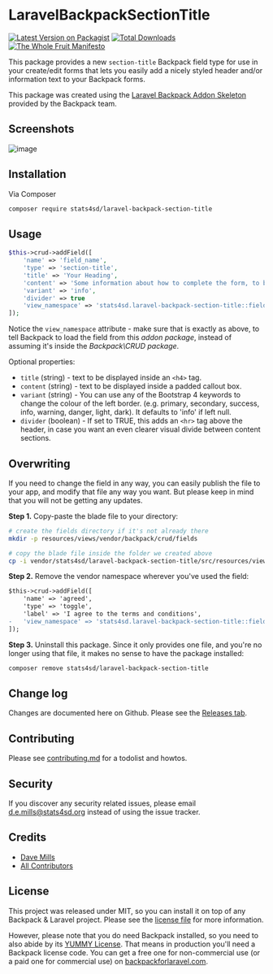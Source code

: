 # LaravelBackpackSectionTitle

[![Latest Version on Packagist][ico-version]][link-packagist]
[![Total Downloads][ico-downloads]][link-downloads]
[![The Whole Fruit Manifesto](https://img.shields.io/badge/writing%20standard-the%20whole%20fruit-brightgreen)](https://github.com/the-whole-fruit/manifesto)

This package provides a new `section-title` Backpack field type for use in your create/edit forms that lets you easily add a nicely styled header and/or information text to your Backpack forms.

This package was created using the [Laravel Backpack Addon Skeleton](https://github.com/Laravel-Backpack/addon-skeleton) provided by the Backpack team.

## Screenshots

![image](https://user-images.githubusercontent.com/5711101/163187339-b54f12f0-efc1-4769-b967-a7851d59673c.png)


## Installation

Via Composer

``` bash
composer require stats4sd/laravel-backpack-section-title
```

## Usage

```php
$this->crud->addField([
    'name' => 'field_name',
    'type' => 'section-title',
    'title' => 'Your Heading',
    'content' => 'Some information about how to complete the form, to be displayed inside a callout box',
    'variant' => 'info',
    'divider' => true
    'view_namespace' => 'stats4sd.laravel-backpack-section-title::fields',
]);
```

Notice the ```view_namespace``` attribute - make sure that is exactly as above, to tell Backpack to load the field from this _addon package_, instead of assuming it's inside the _Backpack\CRUD package_.

Optional properties:
 - `title` (string) - text to be displayed inside an `<h4>` tag.
 - `content` (string) - text to be displayed inside a padded callout box.
 - `variant` (string) - You can use any of the Bootstrap 4 keywords to change the colour of the left border. (e.g. primary, secondary, success, info, warning, danger, light, dark). It defaults to 'info' if left null.
 - `divider` (boolean) - If set to TRUE, this adds an `<hr>` tag above the header, in case you want an even clearer visual divide between content sections.


## Overwriting

If you need to change the field in any way, you can easily publish the file to your app, and modify that file any way you want. But please keep in mind that you will not be getting any updates.

**Step 1.** Copy-paste the blade file to your directory:
```bash
# create the fields directory if it's not already there
mkdir -p resources/views/vendor/backpack/crud/fields

# copy the blade file inside the folder we created above
cp -i vendor/stats4sd/laravel-backpack-section-title/src/resources/views/fields/section-title.blade.php resources/views/vendor/backpack/crud/fields/section-title.blade.php
```

**Step 2.** Remove the vendor namespace wherever you've used the field:
```diff
$this->crud->addField([
    'name' => 'agreed',
    'type' => 'toggle',
    'label' => 'I agree to the terms and conditions',
-   'view_namespace' => 'stats4sd.laravel-backpack-section-title::fields'
]);
```

**Step 3.** Uninstall this package. Since it only provides one file, and you're no longer using that file, it makes no sense to have the package installed:
```bash
composer remove stats4sd/laravel-backpack-section-title
```

## Change log

Changes are documented here on Github. Please see the [Releases tab](https://github.com/stats4sd/laravel-backpack-section-title/releases).

## Contributing

Please see [contributing.md](contributing.md) for a todolist and howtos.

## Security

If you discover any security related issues, please email d.e.mills@stats4sd.org instead of using the issue tracker.

## Credits

- [Dave Mills][link-author]
- [All Contributors][link-contributors]

## License

This project was released under MIT, so you can install it on top of any Backpack & Laravel project. Please see the [license file](license.md) for more information.

However, please note that you do need Backpack installed, so you need to also abide by its [YUMMY License](https://github.com/Laravel-Backpack/CRUD/blob/master/LICENSE.md). That means in production you'll need a Backpack license code. You can get a free one for non-commercial use (or a paid one for commercial use) on [backpackforlaravel.com](https://backpackforlaravel.com).


[ico-version]: https://img.shields.io/packagist/v/stats4sd/laravel-backpack-section-title.svg?style=flat-square
[ico-downloads]: https://img.shields.io/packagist/dt/stats4sd/laravel-backpack-section-title.svg?style=flat-square

[link-packagist]: https://packagist.org/packages/stats4sd/laravel-backpack-section-title
[link-downloads]: https://packagist.org/packages/stats4sd/laravel-backpack-section-title
[link-author]: https://github.com/stats4sd
[link-contributors]: ../../contributors
